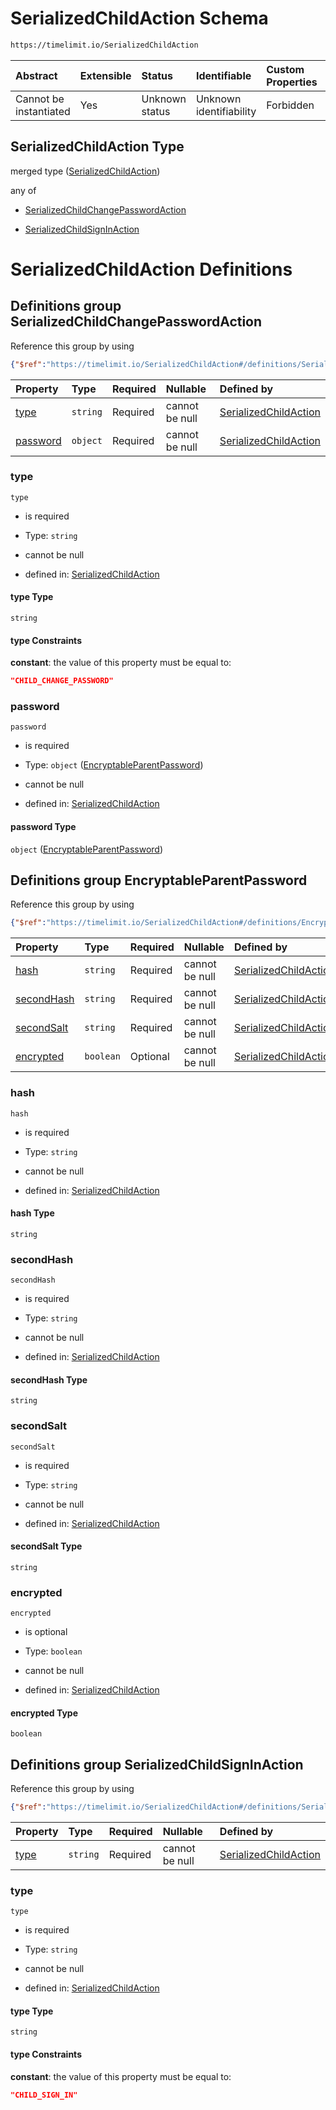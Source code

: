 # SerializedChildAction Schema

```txt
https://timelimit.io/SerializedChildAction
```



| Abstract               | Extensible | Status         | Identifiable            | Custom Properties | Additional Properties | Access Restrictions | Defined In                                                                                    |
| :--------------------- | :--------- | :------------- | :---------------------- | :---------------- | :-------------------- | :------------------ | :-------------------------------------------------------------------------------------------- |
| Cannot be instantiated | Yes        | Unknown status | Unknown identifiability | Forbidden         | Allowed               | none                | [SerializedChildAction.schema.json](SerializedChildAction.schema.json "open original schema") |

## SerializedChildAction Type

merged type ([SerializedChildAction](serializedchildaction.md))

any of

* [SerializedChildChangePasswordAction](serializedchildaction-definitions-serializedchildchangepasswordaction.md "check type definition")

* [SerializedChildSignInAction](serializedchildaction-definitions-serializedchildsigninaction.md "check type definition")

# SerializedChildAction Definitions

## Definitions group SerializedChildChangePasswordAction

Reference this group by using

```json
{"$ref":"https://timelimit.io/SerializedChildAction#/definitions/SerializedChildChangePasswordAction"}
```

| Property              | Type     | Required | Nullable       | Defined by                                                                                                                                                                                                                      |
| :-------------------- | :------- | :------- | :------------- | :------------------------------------------------------------------------------------------------------------------------------------------------------------------------------------------------------------------------------ |
| [type](#type)         | `string` | Required | cannot be null | [SerializedChildAction](serializedchildaction-definitions-serializedchildchangepasswordaction-properties-type.md "https://timelimit.io/SerializedChildAction#/definitions/SerializedChildChangePasswordAction/properties/type") |
| [password](#password) | `object` | Required | cannot be null | [SerializedChildAction](serializedchildaction-definitions-encryptableparentpassword.md "https://timelimit.io/SerializedChildAction#/definitions/SerializedChildChangePasswordAction/properties/password")                       |

### type



`type`

* is required

* Type: `string`

* cannot be null

* defined in: [SerializedChildAction](serializedchildaction-definitions-serializedchildchangepasswordaction-properties-type.md "https://timelimit.io/SerializedChildAction#/definitions/SerializedChildChangePasswordAction/properties/type")

#### type Type

`string`

#### type Constraints

**constant**: the value of this property must be equal to:

```json
"CHILD_CHANGE_PASSWORD"
```

### password



`password`

* is required

* Type: `object` ([EncryptableParentPassword](serializedchildaction-definitions-encryptableparentpassword.md))

* cannot be null

* defined in: [SerializedChildAction](serializedchildaction-definitions-encryptableparentpassword.md "https://timelimit.io/SerializedChildAction#/definitions/SerializedChildChangePasswordAction/properties/password")

#### password Type

`object` ([EncryptableParentPassword](serializedchildaction-definitions-encryptableparentpassword.md))

## Definitions group EncryptableParentPassword

Reference this group by using

```json
{"$ref":"https://timelimit.io/SerializedChildAction#/definitions/EncryptableParentPassword"}
```

| Property                  | Type      | Required | Nullable       | Defined by                                                                                                                                                                                                              |
| :------------------------ | :-------- | :------- | :------------- | :---------------------------------------------------------------------------------------------------------------------------------------------------------------------------------------------------------------------- |
| [hash](#hash)             | `string`  | Required | cannot be null | [SerializedChildAction](serializedchildaction-definitions-encryptableparentpassword-properties-hash.md "https://timelimit.io/SerializedChildAction#/definitions/EncryptableParentPassword/properties/hash")             |
| [secondHash](#secondhash) | `string`  | Required | cannot be null | [SerializedChildAction](serializedchildaction-definitions-encryptableparentpassword-properties-secondhash.md "https://timelimit.io/SerializedChildAction#/definitions/EncryptableParentPassword/properties/secondHash") |
| [secondSalt](#secondsalt) | `string`  | Required | cannot be null | [SerializedChildAction](serializedchildaction-definitions-encryptableparentpassword-properties-secondsalt.md "https://timelimit.io/SerializedChildAction#/definitions/EncryptableParentPassword/properties/secondSalt") |
| [encrypted](#encrypted)   | `boolean` | Optional | cannot be null | [SerializedChildAction](serializedchildaction-definitions-encryptableparentpassword-properties-encrypted.md "https://timelimit.io/SerializedChildAction#/definitions/EncryptableParentPassword/properties/encrypted")   |

### hash



`hash`

* is required

* Type: `string`

* cannot be null

* defined in: [SerializedChildAction](serializedchildaction-definitions-encryptableparentpassword-properties-hash.md "https://timelimit.io/SerializedChildAction#/definitions/EncryptableParentPassword/properties/hash")

#### hash Type

`string`

### secondHash



`secondHash`

* is required

* Type: `string`

* cannot be null

* defined in: [SerializedChildAction](serializedchildaction-definitions-encryptableparentpassword-properties-secondhash.md "https://timelimit.io/SerializedChildAction#/definitions/EncryptableParentPassword/properties/secondHash")

#### secondHash Type

`string`

### secondSalt



`secondSalt`

* is required

* Type: `string`

* cannot be null

* defined in: [SerializedChildAction](serializedchildaction-definitions-encryptableparentpassword-properties-secondsalt.md "https://timelimit.io/SerializedChildAction#/definitions/EncryptableParentPassword/properties/secondSalt")

#### secondSalt Type

`string`

### encrypted



`encrypted`

* is optional

* Type: `boolean`

* cannot be null

* defined in: [SerializedChildAction](serializedchildaction-definitions-encryptableparentpassword-properties-encrypted.md "https://timelimit.io/SerializedChildAction#/definitions/EncryptableParentPassword/properties/encrypted")

#### encrypted Type

`boolean`

## Definitions group SerializedChildSignInAction

Reference this group by using

```json
{"$ref":"https://timelimit.io/SerializedChildAction#/definitions/SerializedChildSignInAction"}
```

| Property        | Type     | Required | Nullable       | Defined by                                                                                                                                                                                                      |
| :-------------- | :------- | :------- | :------------- | :-------------------------------------------------------------------------------------------------------------------------------------------------------------------------------------------------------------- |
| [type](#type-1) | `string` | Required | cannot be null | [SerializedChildAction](serializedchildaction-definitions-serializedchildsigninaction-properties-type.md "https://timelimit.io/SerializedChildAction#/definitions/SerializedChildSignInAction/properties/type") |

### type



`type`

* is required

* Type: `string`

* cannot be null

* defined in: [SerializedChildAction](serializedchildaction-definitions-serializedchildsigninaction-properties-type.md "https://timelimit.io/SerializedChildAction#/definitions/SerializedChildSignInAction/properties/type")

#### type Type

`string`

#### type Constraints

**constant**: the value of this property must be equal to:

```json
"CHILD_SIGN_IN"
```
